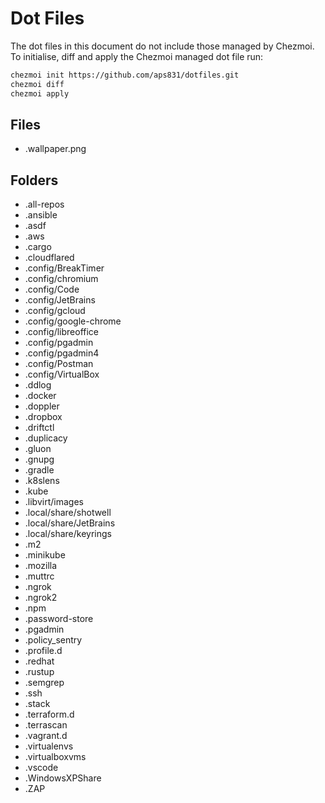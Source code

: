 # Dot Files

The dot files in this document do not include those managed by Chezmoi. To initialise, diff and apply the Chezmoi managed dot file run:

```bash
chezmoi init https://github.com/aps831/dotfiles.git
chezmoi diff
chezmoi apply
```

## Files

-   .wallpaper.png

## Folders

-   .all-repos
-   .ansible
-   .asdf
-   .aws
-   .cargo
-   .cloudflared
-   .config/BreakTimer
-   .config/chromium
-   .config/Code
-   .config/JetBrains
-   .config/gcloud
-   .config/google-chrome
-   .config/libreoffice
-   .config/pgadmin
-   .config/pgadmin4
-   .config/Postman
-   .config/VirtualBox
-   .ddlog
-   .docker
-   .doppler
-   .dropbox
-   .driftctl
-   .duplicacy
-   .gluon
-   .gnupg
-   .gradle
-   .k8slens
-   .kube
-   .libvirt/images
-   .local/share/shotwell
-   .local/share/JetBrains
-   .local/share/keyrings
-   .m2
-   .minikube
-   .mozilla
-   .muttrc
-   .ngrok
-   .ngrok2
-   .npm
-   .password-store
-   .pgadmin
-   .policy_sentry
-   .profile.d
-   .redhat
-   .rustup
-   .semgrep
-   .ssh
-   .stack
-   .terraform.d
-   .terrascan
-   .vagrant.d
-   .virtualenvs
-   .virtualboxvms
-   .vscode
-   .WindowsXPShare
-   .ZAP
